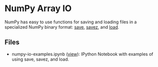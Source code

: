 NumPy Array IO
==============

NumPy has easy to use functions for saving and loading files in a
specialized NumPy binary format:
[save](http://docs.scipy.org/doc/numpy/reference/generated/numpy.save.html),
[savez](http://docs.scipy.org/doc/numpy/reference/generated/numpy.savez.html),
and [load](http://docs.scipy.org/doc/numpy/reference/generated/numpy.load.html).

Files
-----

- numpy-io-examples.ipynb
  ([view](http://nbviewer.ipython.org/urls/raw.github.com/pylunch/io_samples/master/numpy/numpy-io-examples.ipynb)):
  IPython Notebook with examples of using save, savez, and load.

